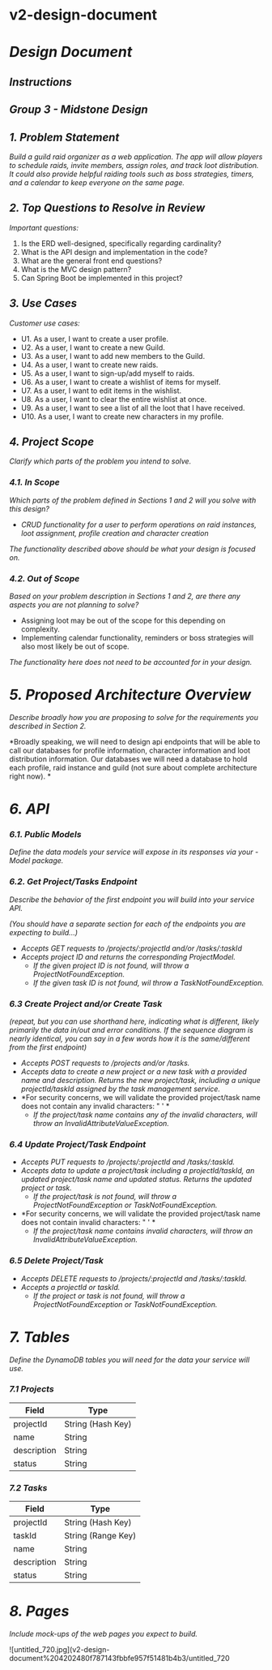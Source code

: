 # v2-design-document

# ***Design Document***

## ***Instructions***

## ***Group 3 - Midstone Design***

## ***1. Problem Statement***

*Build a guild raid organizer as a web application. The app will allow players to schedule raids, invite members, assign roles, and track loot distribution. It could also provide helpful raiding tools such as boss strategies, timers, and a calendar to keep everyone on the same page.*

## ***2. Top Questions to Resolve in Review***

*Important questions:*

1. Is the ERD well-designed, specifically regarding cardinality?
2. What is the API design and implementation in the code?
3. What are the general front end questions?
4. What is the MVC design pattern?
5. Can Spring Boot be implemented in this project?

## ***3. Use Cases***

*Customer use cases:*

- U1. As a user, I want to create a user profile.
- U2. As a user, I want to create a new Guild.
- U3. As a user, I want to add new members to the Guild.
- U4. As a user, I want to create new raids.
- U5. As a user, I want to sign-up/add myself to raids.
- U6. As a user, I want to create a wishlist of items for myself.
- U7. As a user, I want to edit items in the wishlist.
- U8. As a user, I want to clear the entire wishlist at once.
- U9. As a user, I want to see a list of all the loot that I have received.
- U10. As a user, I want to create new characters in my profile.

## ***4. Project Scope***

*Clarify which parts of the problem you intend to solve.*

### ***4.1. In Scope***

*Which parts of the problem defined in Sections 1 and 2 will you solve with this design?*

- *CRUD functionality for a user to perform operations on raid instances, loot assignment, profile creation and character creation*

*The functionality described above should be what your design is focused on.*

### ***4.2. Out of Scope***

*Based on your problem description in Sections 1 and 2, are there any aspects you are not planning to solve?*

- Assigning loot may be out of the scope for this depending on complexity.
- Implementing calendar functionality, reminders or boss strategies will also most likely be out of scope.

*The functionality here does not need to be accounted for in your design.*

# ***5. Proposed Architecture Overview***

*Describe broadly how you are proposing to solve for the requirements you described in Section 2.*

*Broadly speaking, we will need to design api endpoints that will be able to call our databases for profile information, character information and loot distribution information. Our databases we will need a database to hold each profile, raid instance and guild (not sure about complete architecture right now). *

# ***6. API***

### ***6.1. Public Models***

*Define the data models your service will expose in its responses via your -Model package.*

### ***6.2. Get Project/Tasks Endpoint***

*Describe the behavior of the first endpoint you will build into your service API.*

*(You should have a separate section for each of the endpoints you are expecting to build...)*

- *Accepts GET requests to /projects/:projectId and/or /tasks/:taskId*
- *Accepts project ID and returns the corresponding ProjectModel.*
    - *If the given project ID is not found, will throw a ProjectNotFoundException.*
    - *If the given task ID is not found, wil throw a TaskNotFoundException.*

### ***6.3 Create Project and/or Create Task***

*(repeat, but you can use shorthand here, indicating what is different, likely primarily the data in/out and error conditions. If the sequence diagram is nearly identical, you can say in a few words how it is the same/different from the first endpoint)*

- *Accepts POST requests to /projects and/or /tasks.*
- *Accepts data to create a new project or a new task with a provided name and description. Returns the new project/task, including a unique projectId/taskId assigned by the task management service.*
- *For security concerns, we will validate the provided project/task name does not contain any invalid characters: " ' \*
    - *If the project/task name contains any of the invalid characters, will throw an InvalidAttributeValueException.*

### ***6.4 Update Project/Task Endpoint***

- *Accepts PUT requests to /projects/:projectId and /tasks/:taskId.*
- *Accepts data to update a project/task including a projectId/taskId, an updated project/task name and updated status. Returns the updated project or task.*
    - *If the project/task is not found, will throw a ProjectNotFoundException or TaskNotFoundException.*
- *For security concerns, we will validate the provided project/task name does not contain invalid characters: " ' \*
    - *If the project/task name contains invalid characters, will throw an InvalidAttributeValueException.*

### ***6.5 Delete Project/Task***

- *Accepts DELETE requests to /projects/:projectId and /tasks/:taskId.*
- *Accepts a projectId or taskId.*
    - *If the project or task is not found, will throw a ProjectNotFoundException or TaskNotFoundException.*

# ***7. Tables***

*Define the DynamoDB tables you will need for the data your service will use.*

### ***7.1 Projects***

| Field | Type |
| --- | --- |
| projectId | String (Hash Key) |
| name | String |
| description | String |
| status | String |

### ***7.2 Tasks***

| Field | Type |
| --- | --- |
| projectId | String (Hash Key) |
| taskId | String (Range Key) |
| name | String |
| description | String |
| status | String |

# ***8. Pages***

*Include mock-ups of the web pages you expect to build.*

![untitled_720.jpg](v2-design-document%204202480f787143fbbfe957f51481b4b3/untitled_720
